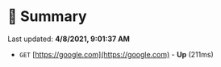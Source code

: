 # 📖 Summary
Last updated: **4/8/2021, 9:01:37 AM**

- `GET` [https://google.com](https://google.com) - **Up** (211ms)
